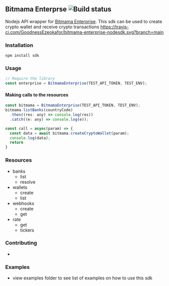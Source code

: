 ## Bitmama Enterprse ![Build status](https://travis-ci.com/GoodnessEzeokafor/bitmama-enterprise-nodesdk.svg?branch=main)

Nodejs API wrapper for [Bitmama Enterprise](https://bitmama.io/).
This sdk can be used to create crypto wallet and receive crypto transactions
https://travis-ci.com/GoodnessEzeokafor/bitmama-enterprise-nodesdk.svg?branch=main
### Installation

```
npm install sdk
```

### Usage

```js
// Require the library
const enterprise = BitmamaEnterprise(TEST_API_TOKEN, TEST_ENV);
```

#### Making calls to the resources

```js
const bitmama = BitmamaEnterprise(TEST_API_TOKEN, TEST_ENV);
bitmama.listBanks(countryCode)
  .then((res: any) => console.log(res))
  .catch((e: any) => console.log(e));
```
```js
const call = async(param) => {
  const data = await bitmama.createCryptoWallet(param);
  console.log(data);
  return
}
```


### Resources

- banks
  - list
  - resolve
- wallets
  - create
  - list
- webhooks
  - create
  - get
- rate
  - get
  - tickers

### Contributing
- 

### Examples
- view examples folder to see list of examples on how to use this sdk